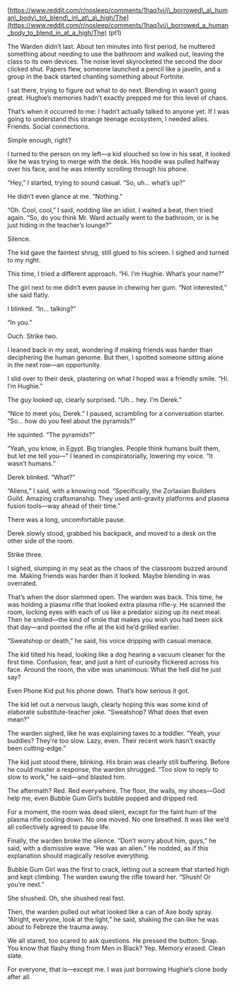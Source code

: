 [https://www.reddit.com/r/nosleep/comments/1haq1vi/i\_borrowed\_a\_human\_body\_to\_blend\_in\_at\_a\_high/The](https://www.reddit.com/r/nosleep/comments/1haq1vi/i_borrowed_a_human_body_to_blend_in_at_a_high/The)   (pt1)

 The Warden didn’t last. About ten minutes into first period, he muttered something about needing to use the bathroom and walked out, leaving the class to its own devices. The noise level skyrocketed the second the door clicked shut. Papers flew, someone launched a pencil like a javelin, and a group in the back started chanting something about Fortnite.

I sat there, trying to figure out what to do next. Blending in wasn’t going great. Hughie’s memories hadn’t exactly prepped me for this level of chaos.

That’s when it occurred to me: I hadn’t actually talked to anyone yet. If I was going to understand this strange teenage ecosystem, I needed allies. Friends. Social connections.

Simple enough, right?

I turned to the person on my left—a kid slouched so low in his seat, it looked like he was trying to merge with the desk. His hoodie was pulled halfway over his face, and he was intently scrolling through his phone.

“Hey,” I started, trying to sound casual. “So, uh… what’s up?”

He didn’t even glance at me. “Nothing.”

“Oh. Cool, cool,” I said, nodding like an idiot. I waited a beat, then tried again. “So, do you think Mr. Ward actually went to the bathroom, or is he just hiding in the teacher’s lounge?”

Silence.

The kid gave the faintest shrug, still glued to his screen. I sighed and turned to my right.

This time, I tried a different approach. “Hi. I’m Hughie. What’s your name?”

The girl next to me didn’t even pause in chewing her gum. “Not interested,” she said flatly.

I blinked. “In… talking?”

“In you.”

Ouch. Strike two.

I leaned back in my seat, wondering if making friends was harder than deciphering the human genome. But then, I spotted someone sitting alone in the next row—an opportunity.

I slid over to their desk, plastering on what I hoped was a friendly smile. “Hi. I’m Hughie.”

The guy looked up, clearly surprised. “Uh… hey. I’m Derek.”

“Nice to meet you, Derek.” I paused, scrambling for a conversation starter. “So… how do you feel about the pyramids?”

He squinted. “The pyramids?”

“Yeah, you know, in Egypt. Big triangles. People think humans built them, but let me tell you—” I leaned in conspiratorially, lowering my voice. “It wasn’t humans.”

Derek blinked. “What?”

“Aliens,” I said, with a knowing nod. “Specifically, the Zorlaxian Builders Guild. Amazing craftsmanship. They used anti-gravity platforms and plasma fusion tools—way ahead of their time.”

There was a long, uncomfortable pause.

Derek slowly stood, grabbed his backpack, and moved to a desk on the other side of the room.

Strike three.

I sighed, slumping in my seat as the chaos of the classroom buzzed around me. Making friends was harder than it looked. Maybe blending in was overrated.

That’s when the door slammed open. The warden was back. This time, he was holding a plasma rifle that looked extra plasma rifle-y. He scanned the room, locking eyes with each of us like a predator sizing up its next meal. Then he smiled—the kind of smile that makes you wish you had been sick that day—and pointed the rifle at the kid he’d grilled earlier.

“Sweatshop or death,” he said, his voice dripping with casual menace.

The kid tilted his head, looking like a dog hearing a vacuum cleaner for the first time. Confusion, fear, and just a hint of curiosity flickered across his face. Around the room, the vibe was unanimous: What the hell did he just say?

Even Phone Kid put his phone down. That’s how serious it got.

The kid let out a nervous laugh, clearly hoping this was some kind of elaborate substitute-teacher joke. “Sweatshop? What does that even mean?”

The warden sighed, like he was explaining taxes to a toddler. “Yeah, your buddies? They’re too slow. Lazy, even. Their recent work hasn’t exactly been cutting-edge.”

The kid just stood there, blinking. His brain was clearly still buffering. Before he could muster a response, the warden shrugged. “Too slow to reply to slow to work,” he said—and blasted him.

The aftermath? Red. Red everywhere. The floor, the walls, my shoes—God help me, even Bubble Gum Girl’s bubble popped and dripped red.

For a moment, the room was dead silent, except for the faint hum of the plasma rifle cooling down. No one moved. No one breathed. It was like we’d all collectively agreed to pause life.

Finally, the warden broke the silence. “Don’t worry about him, guys,” he said, with a dismissive wave. “He was an alien.” He nodded, as if this explanation should magically resolve everything.

Bubble Gum Girl was the first to crack, letting out a scream that started high and kept climbing. The warden swung the rifle toward her. “Shush! Or you’re next.”

She shushed. Oh, she shushed real fast.

Then, the warden pulled out what looked like a can of Axe body spray. “Alright, everyone, look at the light,” he said, shaking the can like he was about to Febreze the trauma away.

We all stared, too scared to ask questions. He pressed the button. Snap. You know that flashy thing from Men in Black? Yep. Memory erased. Clean slate.

For everyone, that is—except me. I was just borrowing Hughie’s clone body after all.